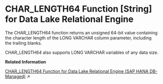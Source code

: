 <!-- loioa53c545784f21015bc94cb2f1bd99abc -->

# CHAR\_LENGTH64 Function \[String\] for Data Lake Relational Engine

The CHAR\_LENGTH64 function returns an unsigned 64-bit value containing the character length of the LONG VARCHAR column parameter, including the trailing blanks.



CHAR\_LENGTH64 also supports LONG VARCHAR variables of any data size.

**Related Information**  


[CHAR_LENGTH64 Function for Data Lake Relational Engine (SAP HANA DB-Managed)](https://help.sap.com/viewer/a898e08b84f21015969fa437e89860c8/2023_4_QRC/en-US/54f22f3b7acb49fca9ddb750176b9c0b.html "The CHAR_LENGTH64 function returns an unsigned 64-bit value containing the character length of the LONG VARCHAR column parameter, including the trailing blanks.") :arrow_upper_right:

